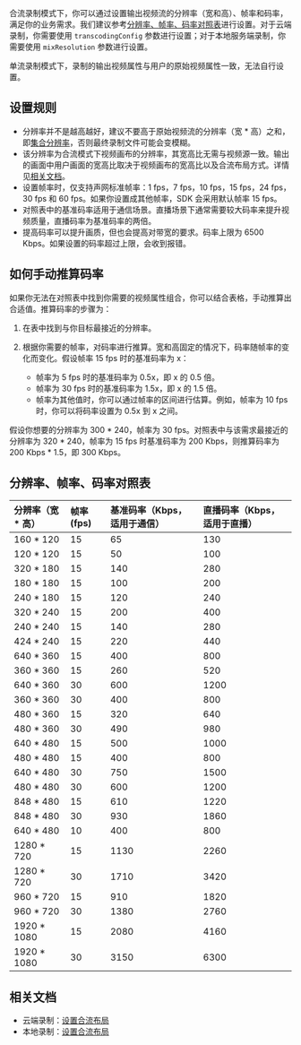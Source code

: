合流录制模式下，你可以通过设置输出视频流的分辨率（宽和高）、帧率和码率，满足你的业务需求。我们建议参考[分辨率、帧率、码率对照表](#profile_table)进行设置。对于云端录制，你需要使用 `transcodingConfig` 参数进行设置；对于本地服务端录制，你需要使用 `mixResolution` 参数进行设置。

<div class="alert note">单流录制模式下，录制的输出视频属性与用户的原始视频属性一致，无法自行设置。</div>

## 设置规则

- 分辨率并不是越高越好，建议不要高于原始视频流的分辨率（宽 * 高）之和，即[集合分辨率](/cn/cloud-recording/billing_cloud_recording?platform=RESTful#视频档位与集合分辨率)，否则最终录制文件可能会变模糊。
- 该分辨率为合流模式下视频画布的分辨率，其宽高比无需与视频源一致。输出的画面中用户画面的宽高比取决于视频画布的宽高比以及合流布局方式。详情见[相关文档](#relateddocs)。
- 设置帧率时，仅支持声网标准帧率：1 fps，7 fps，10 fps，15 fps，24 fps，30 fps 和 60 fps。如果你设置成其他帧率，SDK 会采用默认帧率 15 fps。
- 对照表中的基准码率适用于通信场景。直播场景下通常需要较大码率来提升视频质量，直播码率为基准码率的两倍。
- 提高码率可以提升画质，但也会提高对带宽的要求。码率上限为 6500 Kbps。如果设置的码率超过上限，会收到报错。

## 如何手动推算码率

如果你无法在对照表中找到你需要的视频属性组合，你可以结合表格，手动推算出合适值。推算码率的步骤为：

1. 在表中找到与你目标最接近的分辨率。
2. 根据你需要的帧率，对码率进行推算。宽和高固定的情况下，码率随帧率的变化而变化。假设帧率 15 fps 时的基准码率为 x：

	- 帧率为 5 fps 时的基准码率为 0.5x，即 x 的 0.5 倍。
	- 帧率为 30 fps 时的基准码率为 1.5x，即 x 的 1.5 倍。
	- 帧率为其他值时，你可以通过帧率的区间进行估算。例如，帧率为 10 fps 时，你可以将码率设置为 0.5x 到 x 之间。

假设你想要的分辨率为 300 * 240，帧率为 30 fps。对照表中与该需求最接近的分辨率为 320 * 240，帧率为 15&nbsp;fps 时基准码率为 200 Kbps，则推算码率为 200 Kbps * 1.5，即 300 Kbps。

## <a name="profile_table"></a>分辨率、帧率、码率对照表

| 分辨率（宽 * 高） | 帧率 (fps) | 基准码率（Kbps，适用于通信） | 直播码率（Kbps，适用于直播） |
| :---------------- | :--------- | :--------------------------- | :--------------------------- |
| 160 * 120         | 15         | 65                           | 130                          |
| 120 * 120         | 15         | 50                           | 100                          |
| 320 * 180         | 15         | 140                          | 280                          |
| 180 * 180         | 15         | 100                          | 200                          |
| 240 * 180         | 15         | 120                          | 240                          |
| 320 * 240         | 15         | 200                          | 400                          |
| 240 * 240         | 15         | 140                          | 280                          |
| 424 * 240         | 15         | 220                          | 440                          |
| 640 * 360         | 15         | 400                          | 800                          |
| 360 * 360         | 15         | 260                          | 520                          |
| 640 * 360         | 30         | 600                          | 1200                         |
| 360 * 360         | 30         | 400                          | 800                          |
| 480 * 360         | 15         | 320                          | 640                          |
| 480 * 360         | 30         | 490                          | 980                          |
| 640 * 480         | 15         | 500                          | 1000                         |
| 480 * 480         | 15         | 400                          | 800                          |
| 640 * 480         | 30         | 750                          | 1500                         |
| 480 * 480         | 30         | 600                          | 1200                         |
| 848 * 480         | 15         | 610                          | 1220                         |
| 848 * 480         | 30         | 930                          | 1860                         |
| 640 * 480         | 10         | 400                          | 800                          |
| 1280 * 720        | 15         | 1130                         | 2260                         |
| 1280 * 720        | 30         | 1710                         | 3420                         |
| 960 * 720         | 15         | 910                          | 1820                         |
| 960 * 720         | 30         | 1380                         | 2760                         |
| 1920 * 1080       | 15         | 2080                         | 4160                         |
| 1920 * 1080       | 30         | 3150                         | 6300                         |

## <a name="relateddocs"></a>相关文档

- 云端录制：[设置合流布局](https://docs.agora.io/cn/cloud-recording/cloud_recording_layout?platform=Linux)
- 本地录制：[设置合流布局](https://docs.agora.io/cn/Recording/recording_layout?platform=Linux)